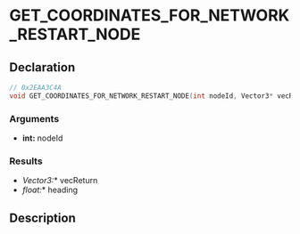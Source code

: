 # GET_COORDINATES_FOR_NETWORK_RESTART_NODE

## Declaration
```cpp
// 0x2EAA3C4A
void GET_COORDINATES_FOR_NETWORK_RESTART_NODE(int nodeId, Vector3* vecReturn, float* heading);
```

### Arguments
- **int:** nodeId

### Results
- **Vector3*:** vecReturn
- **float*:** heading

## Description
